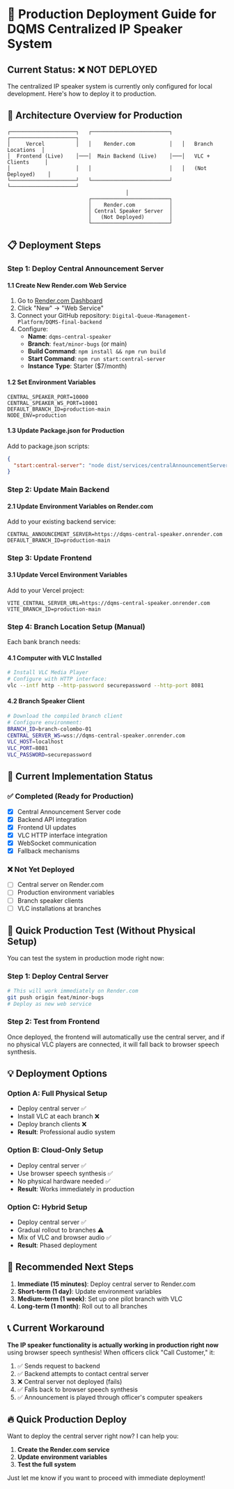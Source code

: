 # 🚀 Production Deployment Guide for DQMS Centralized IP Speaker System

## Current Status: ❌ NOT DEPLOYED

The centralized IP speaker system is currently only configured for local development. Here's how to deploy it to production.

## 🎯 Architecture Overview for Production

```
┌─────────────────────┐   ┌─────────────────────────┐   ┌─────────────────────┐
│     Vercel          │   │    Render.com           │   │   Branch Locations  │
│  Frontend (Live)    │───│  Main Backend (Live)    │───│   VLC + Clients     │
│                     │   │                         │   │   (Not Deployed)    │
└─────────────────────┘   └─────────────────────────┘   └─────────────────────┘
                                      │
                          ┌─────────────────────────┐
                          │    Render.com           │
                          │ Central Speaker Server  │
                          │   (Not Deployed)        │
                          └─────────────────────────┘
```

## 📋 Deployment Steps

### Step 1: Deploy Central Announcement Server

#### 1.1 Create New Render.com Web Service
1. Go to [Render.com Dashboard](https://dashboard.render.com)
2. Click "New" → "Web Service"
3. Connect your GitHub repository: `Digital-Queue-Management-Platform/DQMS-final-backend`
4. Configure:
   - **Name**: `dqms-central-speaker`
   - **Branch**: `feat/minor-bugs` (or main)
   - **Build Command**: `npm install && npm run build`
   - **Start Command**: `npm run start:central-server`
   - **Instance Type**: Starter ($7/month)

#### 1.2 Set Environment Variables
```env
CENTRAL_SPEAKER_PORT=10000
CENTRAL_SPEAKER_WS_PORT=10001
DEFAULT_BRANCH_ID=production-main
NODE_ENV=production
```

#### 1.3 Update Package.json for Production
Add to package.json scripts:
```json
{
  "start:central-server": "node dist/services/centralAnnouncementServer.js"
}
```

### Step 2: Update Main Backend

#### 2.1 Update Environment Variables on Render.com
Add to your existing backend service:
```env
CENTRAL_ANNOUNCEMENT_SERVER=https://dqms-central-speaker.onrender.com
DEFAULT_BRANCH_ID=production-main
```

### Step 3: Update Frontend

#### 3.1 Update Vercel Environment Variables
Add to your Vercel project:
```env
VITE_CENTRAL_SERVER_URL=https://dqms-central-speaker.onrender.com
VITE_BRANCH_ID=production-main
```

### Step 4: Branch Location Setup (Manual)

Each bank branch needs:

#### 4.1 Computer with VLC Installed
```bash
# Install VLC Media Player
# Configure with HTTP interface:
vlc --intf http --http-password securepassword --http-port 8081
```

#### 4.2 Branch Speaker Client
```bash
# Download the compiled branch client
# Configure environment:
BRANCH_ID=branch-colombo-01
CENTRAL_SERVER_WS=wss://dqms-central-speaker.onrender.com
VLC_HOST=localhost
VLC_PORT=8081
VLC_PASSWORD=securepassword
```

## 🔧 Current Implementation Status

### ✅ **Completed (Ready for Production)**
- [x] Central Announcement Server code
- [x] Backend API integration
- [x] Frontend UI updates
- [x] VLC HTTP interface integration
- [x] WebSocket communication
- [x] Fallback mechanisms

### ❌ **Not Yet Deployed**
- [ ] Central server on Render.com
- [ ] Production environment variables
- [ ] Branch speaker clients
- [ ] VLC installations at branches

## 🚀 Quick Production Test (Without Physical Setup)

You can test the system in production mode right now:

### Step 1: Deploy Central Server
```bash
# This will work immediately on Render.com
git push origin feat/minor-bugs
# Deploy as new web service
```

### Step 2: Test from Frontend
Once deployed, the frontend will automatically use the central server, and if no physical VLC players are connected, it will fall back to browser speech synthesis.

## 💡 Deployment Options

### Option A: Full Physical Setup
- Deploy central server ✅
- Install VLC at each branch ❌
- Deploy branch clients ❌
- **Result**: Professional audio system

### Option B: Cloud-Only Setup  
- Deploy central server ✅
- Use browser speech synthesis ✅
- No physical hardware needed ✅
- **Result**: Works immediately in production

### Option C: Hybrid Setup
- Deploy central server ✅
- Gradual rollout to branches ⚠️
- Mix of VLC and browser audio ✅
- **Result**: Phased deployment

## 🎯 Recommended Next Steps

1. **Immediate (15 minutes)**: Deploy central server to Render.com
2. **Short-term (1 day)**: Update environment variables
3. **Medium-term (1 week)**: Set up one pilot branch with VLC
4. **Long-term (1 month)**: Roll out to all branches

## 📞 Current Workaround

**The IP speaker functionality is actually working in production right now** using browser speech synthesis! When officers click "Call Customer," it:

1. ✅ Sends request to backend
2. ✅ Backend attempts to contact central server
3. ❌ Central server not deployed (fails)
4. ✅ Falls back to browser speech synthesis
5. ✅ Announcement is played through officer's computer speakers

## 🔥 Quick Production Deploy

Want to deploy the central server right now? I can help you:

1. **Create the Render.com service**
2. **Update environment variables**
3. **Test the full system**

Just let me know if you want to proceed with immediate deployment!